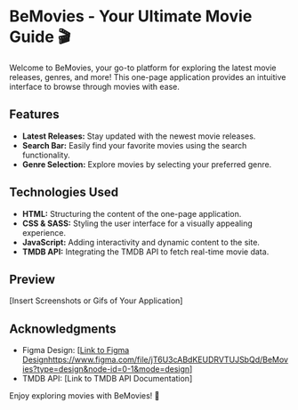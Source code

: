 # BeMovies - Your Ultimate Movie Guide 🎬

Welcome to BeMovies, your go-to platform for exploring the latest movie releases, genres, and more! This one-page application provides an intuitive interface to browse through movies with ease.

## Features

- **Latest Releases:** Stay updated with the newest movie releases.
- **Search Bar:** Easily find your favorite movies using the search functionality.
- **Genre Selection:** Explore movies by selecting your preferred genre.

## Technologies Used

- **HTML:** Structuring the content of the one-page application.
- **CSS & SASS:** Styling the user interface for a visually appealing experience.
- **JavaScript:** Adding interactivity and dynamic content to the site.
- **TMDB API:** Integrating the TMDB API to fetch real-time movie data.

## Preview

[Insert Screenshots or Gifs of Your Application]

## Acknowledgments

- Figma Design: [[Link to Figma Design](https://www.figma.com/file/jT6U3cABdKEUDRVTUJSbQd/BeMovies?type=design&node-id=0-1&mode=design)https://www.figma.com/file/jT6U3cABdKEUDRVTUJSbQd/BeMovies?type=design&node-id=0-1&mode=design]
- TMDB API: [Link to TMDB API Documentation]

Enjoy exploring movies with BeMovies! 🍿

